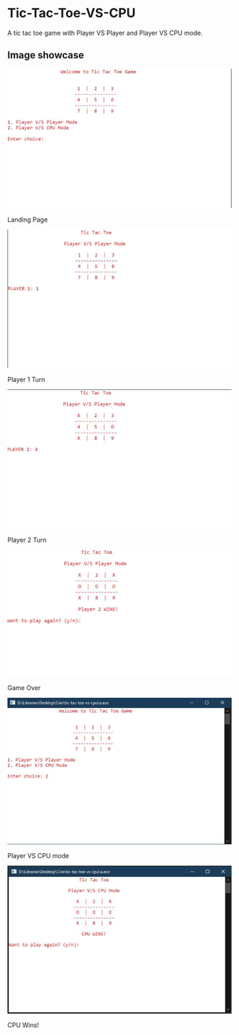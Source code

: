 # Tic-Tac-Toe-VS-CPU
A tic tac toe game with Player VS Player and Player VS CPU mode.

## Image showcase
![Landing Page](./images/1.JPG) <p align="left">Landing Page</p>
![Player 1 Turn](./images/2.JPG) <p align="left">Player 1 Turn</p>
![Player 2 Turn](./images/3.JPG) <p align="left">Player 2 Turn</p>
![Game Over](./images/4.JPG) <p align="left">Game Over</p>
![Player VS CPU mode](./images/5.JPG) <p align="left">Player VS CPU mode</p>
![CPU Wins](./images/6.JPG) <p align="left">CPU Wins!</p>
